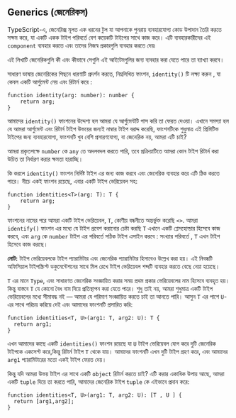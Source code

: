 ## Generics (জেনেরিকস)
TypeScript-এ, জেনেরিক্স মূলত এক ধরনের টুল যা আপনাকে পুনরায় ব্যবহারযোগ্য কোড উপাদান তৈরি করতে সক্ষম করে, যা একটি একক টাইপ পরিবর্তে বেশ কয়েকটি টাইপের সাথে কাজ করে। এটি ব্যবহারকারীদের এই `component` ব্যবহার করতে এবং তাদের নিজস্ব প্রকারগুলি ব্যবহার করতে দেয়৷

এই লিখাটি জেনেরিকগুলি কী এবং কীভাবে সেগুলি এই আইটেমগুলির জন্য ব্যবহার করা যেতে পারে তা ব্যাখ্যা করবে।

সাধারণ ভাষায় জেনেরিকের পিছনে ধারণাটি প্রদর্শন করতে, নিম্নলিখিত ফাংশন, `identity()` টি লক্ষ্য করুন , যা কেবল একটি আর্গুমেন্ট নেয় এবং রিটার্ন করে :

```
function identity(arg: number): number {
    return arg;
}
```

আমাদের `identity()` ফাংশনের উদ্দেশ্য হল আমরা যে আর্গুমেন্টটি পাস করি তা ফেরত দেওয়া। এখানে সমস্যা হল যে আমরা আর্গুমেন্ট এবং রিটার্ন টাইপ উভয়ের জন্যই নাম্বার টাইপ  বরাদ্দ করেছি, ফাংশনটিকে শুধুমাত্র এই প্রিমিটিভ টাইপের  জন্য ব্যবহারযোগ্য, ফাংশনটি খুব বেশি প্রসারণযোগ্য, বা জেনেরিক নয়, আমরা এটি চাই?

আমরা প্রকৃতপক্ষে `number` কে `any` তে অদলবদল করতে পারি, তবে প্রক্রিয়াটিতে আমরা কোন টাইপ রিটার্ন করা উচিত তা নির্ধারণ করার ক্ষমতা হারাচ্ছি। 

কি করলে `identity()` ফাংশন নির্দিষ্ট টাইপ এর জন্য কাজ করবে  এবং জেনেরিক ব্যবহার করে এটি ঠিক করতে পারে। নীচে একই ফাংশন রয়েছে, এবার একটি টাইপ ভেরিয়েবল সহ:

```
function identities<T>(arg: T): T {
    return arg;
}
```

ফাংশনের নামের পরে আমরা একটি টাইপ ভেরিয়েবল, `T`, কোণীয় বন্ধনীতে অন্তর্ভুক্ত করেছি `<>`. আমরা `identify()` ফাংশন এর মধ্যে  যে টাইপ প্রবেশ করানোর চেষ্টা করছি `T` এখানে একটি প্লেসহোল্ডার হিসেবে কাজ করবে, এবং `arg` কে `number` টাইপ এর পরিবর্তে সঠিক টাইপ এসাইন করবে : সংখ্যার পরিবর্তে , `T` এখন টাইপ হিসেবে কাজ করছে।

**নোট:** টাইপ ভেরিয়েবলকে টাইপ প্যারামিটার এবং জেনেরিক প্যারামিটার হিসাবেও উল্লেখ করা হয়। এই নিবন্ধটি অফিসিয়াল টাইপস্ক্রিপ্ট ডকুমেন্টেশনের সাথে মিল রেখে টাইপ ভেরিয়েবল শব্দটি ব্যবহার করতে বেছে নেয়া হয়েছে।

`T` এর মানে `Type`, এবং সাধারণত জেনেরিক সংজ্ঞায়িত করার সময় প্রথম প্রকার ভেরিয়েবলের নাম হিসেবে ব্যবহৃত হয়। কিন্তু বাস্তবে `T` যে কোনো বৈধ নাম দিয়ে প্রতিস্থাপন করা যেতে পারে। শুধু তাই নয়, আমরা শুধুমাত্র একটি টাইপ ভেরিয়েবলের মধ্যে সীমাবদ্ধ নই — আমরা যে পরিমাণ সংজ্ঞায়িত করতে চাই তা আনতে পারি। আসুন `T` এর পাশে `U`-এর সাথে পরিচয় করিয়ে দেই এবং আমাদের ফাংশনটি প্রসারিত করি:
```
function identities<T, U>(arg1: T, arg2: U): T {
  return arg1;
}
```
এখন আমাদের কাছে একটি `identities()` ফাংশন রয়েছে যা `U` টাইপ ভেরিয়েবল যোগ করে দুটি জেনেরিক টাইপকে একসেপ্ট করে,কিন্তু রিটার্ন টাইপ `T` থেকে যায়। আমাদের ফাংশনটি এখন দুটি টাইপ গ্রহণ করে, এবং আমাদের `arg1` প্যারামিটারের মতো একই টাইপ ফেরত দেয়। 

কিন্তু যদি আমরা উভয় টাইপ এর সাথে একটি `object` রিটার্ন করতে চাই? এটি করার  একাধিক উপায় আছে, আমরা একটি `tuple` দিয়ে তা করতে পারি, আমাদের জেনেরিক টাইপ `tuple` কে এইভাবে প্রদান করে:

```
function identities<T, U>(arg1: T, arg2: U): [T , U ] {
  return [arg1,arg2];
}
```
